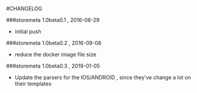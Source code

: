 #CHANGELOG

###storemeta 1.0beta0.1 , 2016-08-29

- initial push

###storemeta 1.0beta0.2 , 2016-09-08

- reduce the docker image file size


###storemeta 1.0beta0.3 , 2019-01-05

- Update the parsers for the IOS/ANDROID , since they've change a lot on their templates


